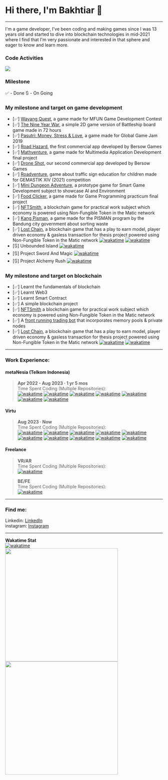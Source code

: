 # Hi there, I'm **Bakhtiar** 👋
---
I'm a game developer, I've been coding and making games since I was 13 years old and started to dive into blockchain technologies in mid-2021 where I find that I'm very passionate and interested in that sphere and eager to know and learn more.

### Code Activities ###
[<image src="https://wakatime.com/share/@bakhtiar/43504fde-f8f4-4178-934a-bc1028105e0a.svg"/>](https://wakatime.com/insights/animated/days.gif)

### Milestone ###
✅ - Done
🔃 - On Going

### My milestone and target on game development
- [✅] [Wayang Quest][wayang-quest], a game made for MFUN Game Development Contest
- [✅] [The Nine Year War][nine-year-war], a simple 2D game version of Battleship board game made in 72 hours
- [✅] [Pasutri: Money, Stress & Love][pasutri], a game made for Global Game Jam 2019
- [✅] [Road Hazard][road-hazard], the first commercial app developed by Bersow Games
- [✅] [Mathventure][mathventure], a game made for Multimedia Application Development final project
- [✅] [Drone Shot][droneshot], our second commercial app developed by Bersow Games
- [✅] [Roadventure][roadventure], game about traffic sign education for children made for GEMASTIK XIV (2021) competition
- [✅] [Mini Dungeon Adventure][mini-dungeon-adventure], a prototype game for Smart Game Development subject to showcase AI and Environment
- [✅] [Food Clicker][food-clicker], a game made for Game Programming practicum final project
- [✅] [NFTSmith][nftsmith], a blockchain game for practical work subject which economy is powered using Non-Fungible Token in the Matic network
- [✅] [Kang Pisman][kang-pisman], a game made for the PISMAN program by the Bandung city government about sorting waste
- [✅] [Lost Chain][lostchain], a blockchain game that has a play to earn model, player driven economy & gasless transaction for thesis project powered using Non-Fungible Token in the Matic network [![wakatime](https://wakatime.com/badge/user/d497bfdd-d7ff-40d5-a5c8-ad88bd0d6d5b/project/8b0397fb-57e7-4fa4-9750-a31739fc0a0d.svg)](https://wakatime.com/badge/user/d497bfdd-d7ff-40d5-a5c8-ad88bd0d6d5b/project/8b0397fb-57e7-4fa4-9750-a31739fc0a0d) [![wakatime](https://wakatime.com/badge/user/d497bfdd-d7ff-40d5-a5c8-ad88bd0d6d5b/project/42d5a2c9-9ca5-4def-8675-dd890efbbbe1.svg)](https://wakatime.com/badge/user/d497bfdd-d7ff-40d5-a5c8-ad88bd0d6d5b/project/42d5a2c9-9ca5-4def-8675-dd890efbbbe1)
- [🔃] Unbounded Island [![wakatime](https://wakatime.com/badge/user/d497bfdd-d7ff-40d5-a5c8-ad88bd0d6d5b/project/8962802e-9706-443a-90d7-c88dc56dde0e.svg)](https://wakatime.com/badge/user/d497bfdd-d7ff-40d5-a5c8-ad88bd0d6d5b/project/8962802e-9706-443a-90d7-c88dc56dde0e)
- [🔃] Project Sword And Magic [![wakatime](https://wakatime.com/badge/user/d497bfdd-d7ff-40d5-a5c8-ad88bd0d6d5b/project/018b5f89-ac68-41a0-b749-7e77f25535e1.svg)](https://wakatime.com/badge/user/d497bfdd-d7ff-40d5-a5c8-ad88bd0d6d5b/project/018b5f89-ac68-41a0-b749-7e77f25535e1)
- [🔃] Project Alchemy Rush [![wakatime](https://wakatime.com/badge/user/d497bfdd-d7ff-40d5-a5c8-ad88bd0d6d5b/project/018cee47-2852-49f6-9fca-1539bf9d33f4.svg)](https://wakatime.com/badge/user/d497bfdd-d7ff-40d5-a5c8-ad88bd0d6d5b/project/018cee47-2852-49f6-9fca-1539bf9d33f4)

### My milestone and target on blockchain
- [✅] Learnt the fundamentals of blockchain
- [✅] Learnt Web3
- [✅] Learnt Smart Contract
- [✅] A simple blockchain project
- [✅] [NFTSmith][nftsmith] a blockchain game for practical work subject which economy is powered using Non-Fungible Token in the Matic network
- [✅] A [front running trading bot][front-running-tb] that incorporates memory pools & private nodes
- [✅] [Lost Chain][lostchain], a blockchain game that has a play to earn model, player driven economy & gasless transaction for thesis project powered using Non-Fungible Token in the Matic network [![wakatime](https://wakatime.com/badge/user/d497bfdd-d7ff-40d5-a5c8-ad88bd0d6d5b/project/8b0397fb-57e7-4fa4-9750-a31739fc0a0d.svg)](https://wakatime.com/badge/user/d497bfdd-d7ff-40d5-a5c8-ad88bd0d6d5b/project/8b0397fb-57e7-4fa4-9750-a31739fc0a0d) [![wakatime](https://wakatime.com/badge/user/d497bfdd-d7ff-40d5-a5c8-ad88bd0d6d5b/project/42d5a2c9-9ca5-4def-8675-dd890efbbbe1.svg)](https://wakatime.com/badge/user/d497bfdd-d7ff-40d5-a5c8-ad88bd0d6d5b/project/42d5a2c9-9ca5-4def-8675-dd890efbbbe1)

---
### Work Experience:
#### metaNesia (Telkom Indonesia)
> **Apr 2022 - Aug 2023 · 1 yr 5 mos**
<br>Time Spent Coding (Multiple Repositories):<br>
[![wakatime](https://wakatime.com/badge/user/d497bfdd-d7ff-40d5-a5c8-ad88bd0d6d5b/project/00802276-5fe8-44ed-a20c-efaf5adbea14.svg)](https://wakatime.com/badge/user/d497bfdd-d7ff-40d5-a5c8-ad88bd0d6d5b/project/00802276-5fe8-44ed-a20c-efaf5adbea14)
[![wakatime](https://wakatime.com/badge/user/d497bfdd-d7ff-40d5-a5c8-ad88bd0d6d5b/project/7cbeac68-020b-4842-8944-83a00406684c.svg)](https://wakatime.com/badge/user/d497bfdd-d7ff-40d5-a5c8-ad88bd0d6d5b/project/7cbeac68-020b-4842-8944-83a00406684c)
[![wakatime](https://wakatime.com/badge/user/d497bfdd-d7ff-40d5-a5c8-ad88bd0d6d5b/project/e1c39fb8-26f3-43ad-a8a7-b7740c9f0bfe.svg)](https://wakatime.com/badge/user/d497bfdd-d7ff-40d5-a5c8-ad88bd0d6d5b/project/e1c39fb8-26f3-43ad-a8a7-b7740c9f0bfe)
[![wakatime](https://wakatime.com/badge/user/d497bfdd-d7ff-40d5-a5c8-ad88bd0d6d5b/project/a163a737-b2cd-43ca-b295-52a8d596b9d1.svg)](https://wakatime.com/badge/user/d497bfdd-d7ff-40d5-a5c8-ad88bd0d6d5b/project/a163a737-b2cd-43ca-b295-52a8d596b9d1)
[![wakatime](https://wakatime.com/badge/user/d497bfdd-d7ff-40d5-a5c8-ad88bd0d6d5b/project/70299dda-d668-446e-a744-2577c2b50647.svg)](https://wakatime.com/badge/user/d497bfdd-d7ff-40d5-a5c8-ad88bd0d6d5b/project/70299dda-d668-446e-a744-2577c2b50647)
[![wakatime](https://wakatime.com/badge/user/d497bfdd-d7ff-40d5-a5c8-ad88bd0d6d5b/project/581caefb-c831-4b25-84eb-11c7480e6faa.svg)](https://wakatime.com/badge/user/d497bfdd-d7ff-40d5-a5c8-ad88bd0d6d5b/project/581caefb-c831-4b25-84eb-11c7480e6faa)
[![wakatime](https://wakatime.com/badge/user/d497bfdd-d7ff-40d5-a5c8-ad88bd0d6d5b/project/7df9244e-a979-4145-8652-9506ee69642b.svg)](https://wakatime.com/badge/user/d497bfdd-d7ff-40d5-a5c8-ad88bd0d6d5b/project/7df9244e-a979-4145-8652-9506ee69642b)
> 
#### Virtu
> **Aug 2023 · Now**
<br>Time Spent Coding (Multiple Repositories):<br>
[![wakatime](https://wakatime.com/badge/user/d497bfdd-d7ff-40d5-a5c8-ad88bd0d6d5b/project/f068a46b-0680-44c1-84e7-75c8ca62b27c.svg)](https://wakatime.com/badge/user/d497bfdd-d7ff-40d5-a5c8-ad88bd0d6d5b/project/f068a46b-0680-44c1-84e7-75c8ca62b27c)
[![wakatime](https://wakatime.com/badge/user/d497bfdd-d7ff-40d5-a5c8-ad88bd0d6d5b/project/11e08411-fc4b-4c91-8b68-f0e09ac66a5c.svg)](https://wakatime.com/badge/user/d497bfdd-d7ff-40d5-a5c8-ad88bd0d6d5b/project/11e08411-fc4b-4c91-8b68-f0e09ac66a5c)
[![wakatime](https://wakatime.com/badge/user/d497bfdd-d7ff-40d5-a5c8-ad88bd0d6d5b/project/018b3bbf-6d24-410e-9c4f-c174cb87438f.svg)](https://wakatime.com/badge/user/d497bfdd-d7ff-40d5-a5c8-ad88bd0d6d5b/project/018b3bbf-6d24-410e-9c4f-c174cb87438f)
[![wakatime](https://wakatime.com/badge/user/d497bfdd-d7ff-40d5-a5c8-ad88bd0d6d5b/project/ce41a2d0-0b4d-4a5c-81ce-92b496b109cd.svg)](https://wakatime.com/badge/user/d497bfdd-d7ff-40d5-a5c8-ad88bd0d6d5b/project/ce41a2d0-0b4d-4a5c-81ce-92b496b109cd)
[![wakatime](https://wakatime.com/badge/user/d497bfdd-d7ff-40d5-a5c8-ad88bd0d6d5b/project/018ba812-397c-486c-8ddd-cecbc144a297.svg)](https://wakatime.com/badge/user/d497bfdd-d7ff-40d5-a5c8-ad88bd0d6d5b/project/018ba812-397c-486c-8ddd-cecbc144a297)
[![wakatime](https://wakatime.com/badge/user/d497bfdd-d7ff-40d5-a5c8-ad88bd0d6d5b/project/018bf076-7f5d-4bc7-a9f2-38e407e280c0.svg)](https://wakatime.com/badge/user/d497bfdd-d7ff-40d5-a5c8-ad88bd0d6d5b/project/018bf076-7f5d-4bc7-a9f2-38e407e280c0)
[![wakatime](https://wakatime.com/badge/user/d497bfdd-d7ff-40d5-a5c8-ad88bd0d6d5b/project/018d53b3-0482-45af-b9a8-dd376784b7b6.svg)](https://wakatime.com/badge/user/d497bfdd-d7ff-40d5-a5c8-ad88bd0d6d5b/project/018d53b3-0482-45af-b9a8-dd376784b7b6)
[![wakatime](https://wakatime.com/badge/user/d497bfdd-d7ff-40d5-a5c8-ad88bd0d6d5b/project/018d53e5-ca10-403b-b8c5-f6d1fa56da08.svg)](https://wakatime.com/badge/user/d497bfdd-d7ff-40d5-a5c8-ad88bd0d6d5b/project/018d53e5-ca10-403b-b8c5-f6d1fa56da08)
[![wakatime](https://wakatime.com/badge/user/d497bfdd-d7ff-40d5-a5c8-ad88bd0d6d5b/project/018d5d75-7f31-4ba3-adb1-9fe41b425dbe.svg)](https://wakatime.com/badge/user/d497bfdd-d7ff-40d5-a5c8-ad88bd0d6d5b/project/018d5d75-7f31-4ba3-adb1-9fe41b425dbe)
[![wakatime](https://wakatime.com/badge/user/d497bfdd-d7ff-40d5-a5c8-ad88bd0d6d5b/project/018d5d78-c6e6-40ac-b1c2-7d7257f524cf.svg)](https://wakatime.com/badge/user/d497bfdd-d7ff-40d5-a5c8-ad88bd0d6d5b/project/018d5d78-c6e6-40ac-b1c2-7d7257f524cf)

#### Freelance
> **VR/AR**
<br>Time Spent Coding (Multiple Repositories):<br>
[![wakatime](https://wakatime.com/badge/user/d497bfdd-d7ff-40d5-a5c8-ad88bd0d6d5b/project/018d3202-abf1-48c2-a1bd-120143b2ccdd.svg)](https://wakatime.com/badge/user/d497bfdd-d7ff-40d5-a5c8-ad88bd0d6d5b/project/018d3202-abf1-48c2-a1bd-120143b2ccdd)

> **BE/FE**
<br>Time Spent Coding (Multiple Repositories):<br>
[![wakatime](https://wakatime.com/badge/user/d497bfdd-d7ff-40d5-a5c8-ad88bd0d6d5b/project/b3e0d9ff-8b76-4745-bd0c-759f46bd7b86.svg)](https://wakatime.com/badge/user/d497bfdd-d7ff-40d5-a5c8-ad88bd0d6d5b/project/b3e0d9ff-8b76-4745-bd0c-759f46bd7b86)
---
### Find me:
Linkedin: [LinkedIn][linkedin]<br>
instagram: [Instagram][instagram]

---
**Wakatime Stat<br>**
[![wakatime](https://wakatime.com/badge/user/d497bfdd-d7ff-40d5-a5c8-ad88bd0d6d5b.svg)](https://wakatime.com/@d497bfdd-d7ff-40d5-a5c8-ad88bd0d6d5b)<br>
<image src="https://wakatime.com/share/@bakhtiar/670d4ca0-c124-4893-930c-96d2ffc7f778.svg" height=360/>
<image src="https://wakatime.com/share/@bakhtiar/8630cba8-6c0a-46f9-82ce-080712c1b8b5.svg" height=360/>

[nftsmith]: https://drive.google.com/drive/folders/1S50K5nRmo1aMsHqbaPFVhrea2siRBFJq?usp=sharing
[wayang-quest]: https://drive.google.com/drive/folders/1yBUN-pi9_KX-A1ChHxozGxHTa6GqVI_k
[nine-year-war]: https://drive.google.com/drive/folders/1MorUrKeVnzK5ySeQmGM4mAXlIYvxPqQO
[pasutri]: https://globalgamejam.org/2019/games/pasutri-money-stress-love
[road-hazard]: https://play.google.com/store/apps/details?id=com.bersowgames.roadhazard
[mathventure]: https://drive.google.com/file/d/1l_W_JQP6Yum6euyuMm4dgOrM5xL6K3hl
[droneshot]: https://play.google.com/store/apps/details?id=com.bersowgames.droneshot
[roadventure]: https://drive.google.com/file/d/1KOANH-0C1M-RMpjV95nkVzUPbvYVR_zv/view
[mini-dungeon-adventure]: https://drive.google.com/drive/folders/1r8a40Yh1aaTtc8KeUQ-NKdJ75d9bwRTX?usp=sharing
[food-clicker]: https://drive.google.com/drive/folders/1gVCt19bA20JOEjAkEJlJ_EvKUG1lPgEN?usp=sharing
[front-running-tb]: https://bakhtiar-id.github.io/dhs-website/
[kang-pisman]: https://drive.google.com/file/d/1fWMt1qyTAu27Cld4hUt156i5YwzqBk_0/view
[nftsmith]: https://drive.google.com/drive/folders/1S50K5nRmo1aMsHqbaPFVhrea2siRBFJq
[lostchain]: https://drive.google.com/drive/folders/1jp_45PVGrzH7EopXCIOFoPKt4mPy1Cij?usp=sharing

[linkedin]: https://www.linkedin.com/in/bakhtiar-id/
[instagram]: https://www.instagram.com/bakh.tiar/
